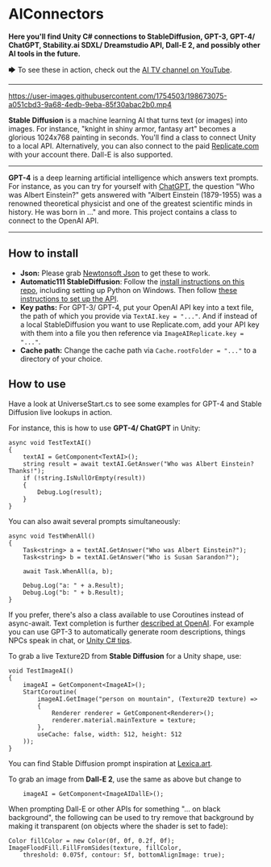 # AIConnectors
 **Here you'll find Unity C# connections to StableDiffusion, GPT-3, GPT-4/ ChatGPT, Stability.ai SDXL/ Dreamstudio API, Dall-E 2, and possibly other AI tools in the future.**

🡆 To see these in action, check out the [AI TV channel on YouTube](https://www.youtube.com/playlist?list=PL9LD6IUjh-8iQZ-cvfTYwnuzEDECCqrRr).

---


https://user-images.githubusercontent.com/1754503/198673075-a051cbd3-9a68-4edb-9eba-85f30abac2b0.mp4


**Stable Diffusion** is a machine learning AI that turns text (or images) into images. For instance, "knight in shiny armor, fantasy art" becomes a glorious 1024x768 painting in seconds. You'll find a class to connect Unity to a local API. Alternatively, you can also connect to the paid [Replicate.com](https://replicate.com) with your account there. Dall-E is also supported.

---

**GPT-4** is a deep learning artificial intelligence which answers text prompts. For instance, as you can try for yourself with [ChatGPT](https://chat.openai.com/), the question "Who was Albert Einstein?" gets answered with "Albert Einstein (1879-1955) was a renowned theoretical physicist and one of the greatest scientific minds in history. He was born in ..." and more. This project contains a class to connect to the OpenAI API.

---

## How to install

* **Json:** Please grab [Newtonsoft Json](https://www.newtonsoft.com/json) to get these to work.
* **Automatic111 StableDiffusion**: Follow the [install instructions on this repo](https://github.com/AUTOMATIC1111/stable-diffusion-webui), including setting up Python on Windows. Then follow [these instructions to set up the API](https://sphuff.dev/automatic-now-has-an-api).
* **Key paths:** For GPT-3/ GPT-4, put your OpenAI API key into a text file, the path of which you provide via `TextAI.key = "..."`. And if instead of a local StableDiffusion you want to use Replicate.com, add your API key with them into a file you then reference via `ImageAIReplicate.key = "..."`.
* **Cache path:** Change the cache path via `Cache.rootFolder = "..."` to a directory of your choice.

## How to use

Have a look at UniverseStart.cs to see some examples for GPT-4 and Stable Diffusion live lookups in action.

For instance, this is how to use **GPT-4/ ChatGPT** in Unity:

    async void TestTextAI()
    {
        textAI = GetComponent<TextAI>();
        string result = await textAI.GetAnswer("Who was Albert Einstein? Thanks!");
        if (!string.IsNullOrEmpty(result))
        {
            Debug.Log(result);
        }
    }

You can also await several prompts simultaneously:

    async void TestWhenAll()
    {
        Task<string> a = textAI.GetAnswer("Who was Albert Einstein?");
        Task<string> b = textAI.GetAnswer("Who is Susan Sarandon?");

        await Task.WhenAll(a, b);
        
        Debug.Log("a: " + a.Result);
        Debug.Log("b: " + b.Result);
    }

If you prefer, there's also a class available to use Coroutines instead of async-await. Text completion is further [described at OpenAI](https://beta.openai.com/docs/guides/completion). For example you can use GPT-3 to automatically generate room descriptions, things NPCs speak in chat, or [Unity C# tips](https://outer-court.com/csharp-tips/).

To grab a live Texture2D from **Stable Diffusion** for a Unity shape, use:

    void TestImageAI()
    {
        imageAI = GetComponent<ImageAI>();
        StartCoroutine(
            imageAI.GetImage("person on mountain", (Texture2D texture) =>
            {
                Renderer renderer = GetComponent<Renderer>();
                renderer.material.mainTexture = texture;
            },
            useCache: false, width: 512, height: 512
        ));
    }

You can find Stable Diffusion prompt inspiration at [Lexica.art](https://lexica.art). 

To grab an image from **Dall-E 2**, use the same as above but change to

        imageAI = GetComponent<ImageAIDallE>();

When prompting Dall-E or other APIs for something "... on black background", the following can be used to try remove that background by making it transparent (on objects where the shader is set to fade):

    Color fillColor = new Color(0f, 0f, 0.2f, 0f);
    ImageFloodFill.FillFromSides(texture, fillColor,
        threshold: 0.075f, contour: 5f, bottomAlignImage: true);
